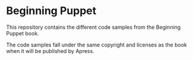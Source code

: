 # Beginning Puppet

This repository contains the different code samples from the Beginning Puppet book.

The code samples fall under the same copyright and licenses as the book when it will be published by Apress.
